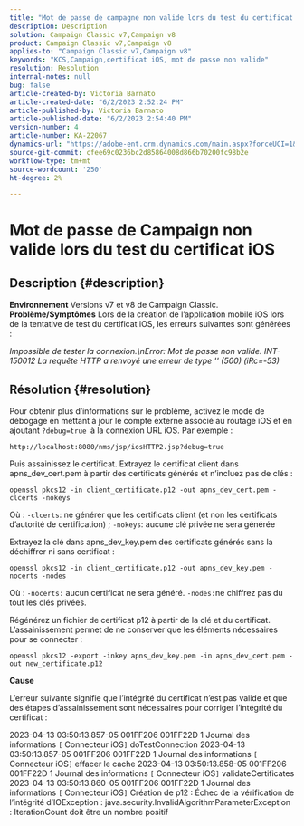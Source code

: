 ```yaml
---
title: "Mot de passe de campagne non valide lors du test du certificat iOS"
description: Description
solution: Campaign Classic v7,Campaign v8
product: Campaign Classic v7,Campaign v8
applies-to: "Campaign Classic v7,Campaign v8"
keywords: "KCS,Campaign,certificat iOS, mot de passe non valide"
resolution: Resolution
internal-notes: null
bug: false
article-created-by: Victoria Barnato
article-created-date: "6/2/2023 2:52:24 PM"
article-published-by: Victoria Barnato
article-published-date: "6/2/2023 2:54:40 PM"
version-number: 4
article-number: KA-22067
dynamics-url: "https://adobe-ent.crm.dynamics.com/main.aspx?forceUCI=1&pagetype=entityrecord&etn=knowledgearticle&id=3b77720f-5501-ee11-8f6e-6045bd006149"
source-git-commit: cfee69c0236bc2d85864008d866b70200fc98b2e
workflow-type: tm+mt
source-wordcount: '250'
ht-degree: 2%

---
```


# Mot de passe de Campaign non valide lors du test du certificat iOS

## Description {#description}

<b>Environnement</b>
Versions v7 et v8 de Campaign Classic.
<b>Problème/Symptômes</b>
Lors de la création de l’application mobile iOS lors de la tentative de test du certificat iOS, les erreurs suivantes sont générées :

*Impossible de tester la connexion.\nError: Mot de passe non valide. INT-150012 La requête HTTP a renvoyé une erreur de type &#39;&#39; (500) (iRc=-53)*


## Résolution {#resolution}


Pour obtenir plus d’informations sur le problème, activez le mode de débogage en mettant à jour le compte externe associé au routage iOS et en ajoutant `?debug=true `à la connexion URL iOS. Par exemple :

`http://localhost:8080/nms/jsp/iosHTTP2.jsp?debug=true`

Puis assainissez le certificat. Extrayez le certificat client dans apns_dev_cert.pem à partir des certificats générés et n’incluez pas de clés :

`openssl pkcs12 -in client_certificate.p12 -out apns_dev_cert.pem -clcerts -nokeys`

Où :
`-clcerts`: ne générer que les certificats client (et non les certificats d’autorité de certification) ;
`-nokeys`: aucune clé privée ne sera générée

Extrayez la clé dans apns_dev_key.pem des certificats générés sans la déchiffrer ni sans certificat :

`openssl pkcs12 -in client_certificate.p12 -out apns_dev_key.pem -nocerts -nodes`

Où :
`-nocerts:` aucun certificat ne sera généré.
`-nodes:`ne chiffrez pas du tout les clés privées.

Régénérez un fichier de certificat p12 à partir de la clé et du certificat. L’assainissement permet de ne conserver que les éléments nécessaires pour se connecter : 

`openssl pkcs12 -export -inkey apns_dev_key.pem -in apns_dev_cert.pem -out new_certificate.p12`

<b>Cause</b>

L’erreur suivante signifie que l’intégrité du certificat n’est pas valide et que des étapes d’assainissement sont nécessaires pour corriger l’intégrité du certificat :

2023-04-13 03:50:13.857-05 001FF206 001FF22D 1 Journal des informations `[` Connecteur iOS`]`  doTestConnection 2023-04-13 03:50:13.857-05 001FF206 001FF22D 1 Journal des informations `[` Connecteur iOS`]`  effacer le cache 2023-04-13 03:50:13.858-05 001FF206 001FF22D 1 Journal des informations `[` Connecteur iOS`]`  validateCertificates 2023-04-13 03:50:13.860-05 001FF206 001FF22D 1 Journal des informations `[` Connecteur iOS`]`  Création de p12 : Échec de la vérification de l’intégrité d’IOException : java.security.InvalidAlgorithmParameterException : IterationCount doit être un nombre positif
